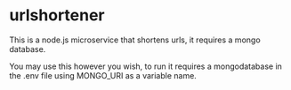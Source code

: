 # urlshortener
This is a node.js microservice that shortens urls, it requires a mongo database.

You may use this however you wish, to run it requires a mongodatabase in the .env file using MONGO_URI as a variable name.
